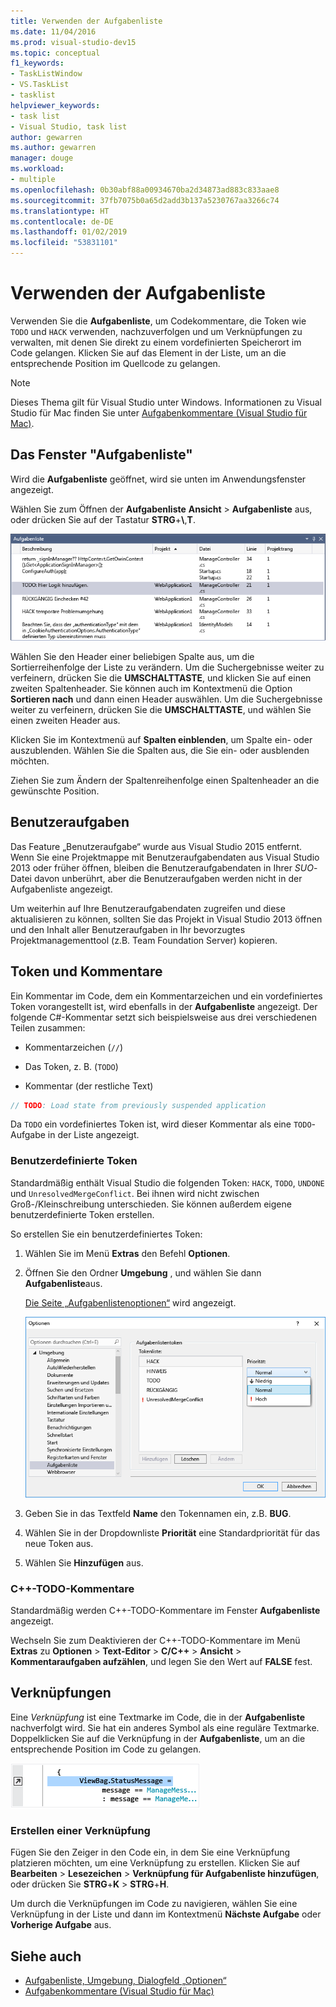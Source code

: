 ```yaml
---
title: Verwenden der Aufgabenliste
ms.date: 11/04/2016
ms.prod: visual-studio-dev15
ms.topic: conceptual
f1_keywords:
- TaskListWindow
- VS.TaskList
- tasklist
helpviewer_keywords:
- task list
- Visual Studio, task list
author: gewarren
ms.author: gewarren
manager: douge
ms.workload:
- multiple
ms.openlocfilehash: 0b30abf88a00934670ba2d34873ad883c833aae8
ms.sourcegitcommit: 37fb7075b0a65d2add3b137a5230767aa3266c74
ms.translationtype: HT
ms.contentlocale: de-DE
ms.lasthandoff: 01/02/2019
ms.locfileid: "53831101"
---
```

# <a name="use-the-task-list"></a>Verwenden der Aufgabenliste

Verwenden Sie die **Aufgabenliste**, um Codekommentare, die Token wie `TODO` und `HACK` verwenden, nachzuverfolgen und um Verknüpfungen zu verwalten, mit denen Sie direkt zu einem vordefinierten Speicherort im Code gelangen. Klicken Sie auf das Element in der Liste, um an die entsprechende Position im Quellcode zu gelangen.

> [!NOTE]
> Dieses Thema gilt für Visual Studio unter Windows. Informationen zu Visual Studio für Mac finden Sie unter [Aufgabenkommentare (Visual Studio für Mac)](/visualstudio/mac/task-comments).

## <a name="the-task-list-window"></a>Das Fenster "Aufgabenliste"

Wird die **Aufgabenliste** geöffnet, wird sie unten im Anwendungsfenster angezeigt.

Wählen Sie zum Öffnen der **Aufgabenliste** **Ansicht** > **Aufgabenliste** aus, oder drücken Sie auf der Tastatur **STRG**+**\\**,**T**.

![Aufgabenliste (Fenster)](../ide/media/vs2015_task_list.png)

Wählen Sie den Header einer beliebigen Spalte aus, um die Sortierreihenfolge der Liste zu verändern. Um die Suchergebnisse weiter zu verfeinern, drücken Sie die **UMSCHALTTASTE**, und klicken Sie auf einen zweiten Spaltenheader. Sie können auch im Kontextmenü die Option **Sortieren nach** und dann einen Header auswählen. Um die Suchergebnisse weiter zu verfeinern, drücken Sie die **UMSCHALTTASTE**, und wählen Sie einen zweiten Header aus.

Klicken Sie im Kontextmenü auf **Spalten einblenden**, um Spalte ein- oder auszublenden. Wählen Sie die Spalten aus, die Sie ein- oder ausblenden möchten.

Ziehen Sie zum Ändern der Spaltenreihenfolge einen Spaltenheader an die gewünschte Position.

## <a name="user-tasks"></a>Benutzeraufgaben

Das Feature „Benutzeraufgabe“ wurde aus Visual Studio 2015 entfernt. Wenn Sie eine Projektmappe mit Benutzeraufgabendaten aus Visual Studio 2013 oder früher öffnen, bleiben die Benutzeraufgabendaten in Ihrer *SUO*-Datei davon unberührt, aber die Benutzeraufgaben werden nicht in der Aufgabenliste angezeigt.

Um weiterhin auf Ihre Benutzeraufgabendaten zugreifen und diese aktualisieren zu können, sollten Sie das Projekt in Visual Studio 2013 öffnen und den Inhalt aller Benutzeraufgaben in Ihr bevorzugtes Projektmanagementtool (z.B. Team Foundation Server) kopieren.

## <a name="tokens-and-comments"></a>Token und Kommentare

Ein Kommentar im Code, dem ein Kommentarzeichen und ein vordefiniertes Token vorangestellt ist, wird ebenfalls in der **Aufgabenliste** angezeigt. Der folgende C#-Kommentar setzt sich beispielsweise aus drei verschiedenen Teilen zusammen:

- Kommentarzeichen (`//`)

- Das Token, z. B. (`TODO`)

- Kommentar (der restliche Text)

```csharp
// TODO: Load state from previously suspended application
```

Da `TODO` ein vordefiniertes Token ist, wird dieser Kommentar als eine `TODO`-Aufgabe in der Liste angezeigt.

### <a name="custom-tokens"></a>Benutzerdefinierte Token

Standardmäßig enthält Visual Studio die folgenden Token: `HACK`, `TODO`, `UNDONE` und `UnresolvedMergeConflict`. Bei ihnen wird nicht zwischen Groß-/Kleinschreibung unterschieden. Sie können außerdem eigene benutzerdefinierte Token erstellen.

So erstellen Sie ein benutzerdefiniertes Token:

1. Wählen Sie im Menü **Extras** den Befehl **Optionen**.

2. Öffnen Sie den Ordner **Umgebung** , und wählen Sie dann **Aufgabenliste**aus.

   [Die Seite „Aufgabenlistenoptionen“](../ide/reference/task-list-environment-options-dialog-box.md) wird angezeigt.

   ![Visual Studio – Aufgabenliste](../ide/media/vs2015_task_list_options.png)

3. Geben Sie in das Textfeld **Name** den Tokennamen ein, z.B. **BUG**.

4. Wählen Sie in der Dropdownliste **Priorität** eine Standardpriorität für das neue Token aus.

5. Wählen Sie **Hinzufügen** aus.

### <a name="c-todo-comments"></a>C++-TODO-Kommentare

Standardmäßig werden C++-TODO-Kommentare im Fenster **Aufgabenliste** angezeigt.

Wechseln Sie zum Deaktivieren der C++-TODO-Kommentare im Menü **Extras** zu **Optionen** > **Text-Editor** > **C/C++** > **Ansicht** > **Kommentaraufgaben aufzählen**, und legen Sie den Wert auf **FALSE** fest.

## <a name="shortcuts"></a>Verknüpfungen

Eine *Verknüpfung* ist eine Textmarke im Code, die in der **Aufgabenliste** nachverfolgt wird. Sie hat ein anderes Symbol als eine reguläre Textmarke. Doppelklicken Sie auf die Verknüpfung in der **Aufgabenliste**, um an die entsprechende Position im Code zu gelangen.

![Visual Studio – Aufgabenliste – Symbol „Verknüpfung“](../ide/media/vs2015_task_list_bookmark.png)

### <a name="create-a-shortcut"></a>Erstellen einer Verknüpfung

Fügen Sie den Zeiger in den Code ein, in dem Sie eine Verknüpfung platzieren möchten, um eine Verknüpfung zu erstellen. Klicken Sie auf **Bearbeiten** > **Lesezeichen** > **Verknüpfung für Aufgabenliste hinzufügen**, oder drücken Sie **STRG**+**K** > **STRG**+**H**.

Um durch die Verknüpfungen im Code zu navigieren, wählen Sie eine Verknüpfung in der Liste und dann im Kontextmenü **Nächste Aufgabe** oder **Vorherige Aufgabe** aus.

## <a name="see-also"></a>Siehe auch

- [Aufgabenliste, Umgebung, Dialogfeld „Optionen“](../ide/reference/task-list-environment-options-dialog-box.md)
- [Aufgabenkommentare (Visual Studio für Mac)](/visualstudio/mac/task-comments)
